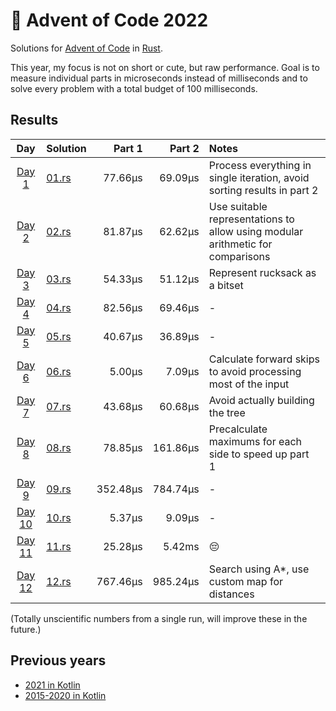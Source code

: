 # 🎄 Advent of Code 2022 

Solutions for [Advent of Code](https://adventofcode.com/) in [Rust](https://www.rust-lang.org/).

This year, my focus is not on short or cute, but raw performance. Goal is to measure
individual parts in microseconds instead of milliseconds and to solve every problem with
a total budget of 100 milliseconds.

## Results

| Day                                            | Solution               | Part 1   | Part 2   | Notes |
| :--------------------------------------------: | :--------------------- | -------: | -------: | :---- |
| [Day 1](https://adventofcode.com/2022/day/1)   | [01.rs](src/bin/01.rs) | 77.66µs |  69.09µs | Process everything in single iteration, avoid sorting results in part 2 |
| [Day 2](https://adventofcode.com/2022/day/2)   | [02.rs](src/bin/02.rs) |  81.87µs |  62.62µs | Use suitable representations to allow using modular arithmetic for comparisons |
| [Day 3](https://adventofcode.com/2022/day/3)   | [03.rs](src/bin/03.rs) |  54.33µs |  51.12µs | Represent rucksack as a bitset |
| [Day 4](https://adventofcode.com/2022/day/4)   | [04.rs](src/bin/04.rs) |  82.56µs |  69.46µs | - |
| [Day 5](https://adventofcode.com/2022/day/5)   | [05.rs](src/bin/05.rs) |  40.67µs |  36.89µs | - |
| [Day 6](https://adventofcode.com/2022/day/6)   | [06.rs](src/bin/06.rs) |   5.00µs |   7.09µs | Calculate forward skips to avoid processing most of the input |
| [Day 7](https://adventofcode.com/2022/day/7)   | [07.rs](src/bin/07.rs) |  43.68µs |  60.68µs | Avoid actually building the tree |
| [Day 8](https://adventofcode.com/2022/day/8)   | [08.rs](src/bin/08.rs) |  78.85µs | 161.86µs | Precalculate maximums for each side to speed up part 1 |
| [Day 9](https://adventofcode.com/2022/day/9)   | [09.rs](src/bin/09.rs) | 352.48µs | 784.74µs | -     |
| [Day 10](https://adventofcode.com/2022/day/10) | [10.rs](src/bin/10.rs) |   5.37µs |   9.09µs | -     |
| [Day 11](https://adventofcode.com/2022/day/11) | [11.rs](src/bin/11.rs) |  25.28µs |   5.42ms | 😔    |
| [Day 12](https://adventofcode.com/2022/day/12) | [12.rs](src/bin/12.rs) | 767.46µs | 985.24µs | Search using A*, use custom map for distances |

(Totally unscientific numbers from a single run, will improve these in the future.)

## Previous years

* [2021 in Kotlin](https://github.com/komu/advent-of-code-2021)
* [2015-2020 in Kotlin](https://github.com/komu/advent-of-code)
